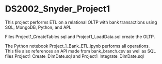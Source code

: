 # DS2002_Snyder_Project1

This project performs ETL on a relational OLTP with bank transactions using SQL, MongoDB, Python, and API.

Files Project1_CreateTables.sql and Project1_LoadData.sql create the OLTP.

The Python notebook Project_1_Bank_ETL.ipynb performs all operations. This file also references an API made from bank_branch.csv as well as SQL files Project1_Create_DimDate.sql and Project1_Integrate_DimDate.sql
